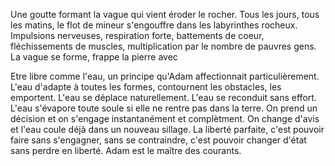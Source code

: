 Une goutte formant la vague qui vient éroder le rocher. Tous les jours, tous les matins, le flot de mineur s'engouffre dans les labyrinthes rocheux. Impulsions nerveuses, respiration forte, battements de coeur, fléchissements de muscles, multiplication par le nombre de pauvres gens. La vague se forme, frappe la pierre avec 

Etre libre comme l'eau, un principe qu'Adam affectionnait particulièrement. L'eau d'adapte à toutes les formes, contournent les obstacles, les emportent. L'eau se déplace naturellement. L'eau se reconduit sans effort. L'eau s'évapore toute soule si elle ne rentre pas dans la terre. On prend un décision et on s'engage instantanément et complètment. On change d'avis et l'eau coule déjà dans un nouveau sillage. La liberté parfaite, c'est pouvoir faire sans s'engagner, sans se contraindre, c'est pouvoir changer d'état sans perdre en liberté. Adam est le maître des courants.